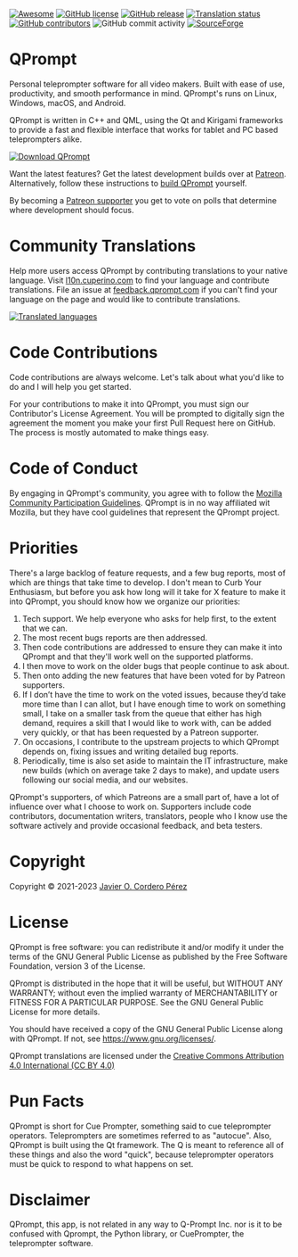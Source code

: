 [![Awesome](https://cdn.rawgit.com/sindresorhus/awesome/d7305f38d29fed78fa85652e3a63e154dd8e8829/media/badge.svg)](https://github.com/ebu/awesome-broadcasting)
[![GitHub license](https://img.shields.io/badge/license-GPL3-blue.svg)](https://raw.githubusercontent.com/Cuperino/QPrompt/master/COPYING)
[![GitHub release](https://img.shields.io/github/release/Cuperino/QPrompt.svg)](https://github.com/Cuperino/QPrompt/releases)
[![Translation status](https://l10n.cuperino.com/widgets/qprompt/-/qprompt-app/svg-badge.svg)](https://l10n.cuperino.com/engage/qprompt/)
[![GitHub contributors](https://img.shields.io/github/contributors/Cuperino/QPrompt.svg)](https://github.com/Cuperino/QPrompt/graphs/contributors)
![GitHub commit activity](https://img.shields.io/github/commit-activity/m/Cuperino/QPrompt)
[![SourceForge](https://img.shields.io/sourceforge/dm/qprompt.svg)](https://sourceforge.net/projects/qprompt/)

QPrompt
=========

Personal teleprompter software for all video makers. Built with ease of use, productivity, and smooth performance in mind. QPrompt's runs on Linux, Windows, macOS, and Android.

QPrompt is written in C++ and QML, using the Qt and Kirigami frameworks to provide a fast and flexible interface that works for tablet and PC based teleprompters alike.

[![Download QPrompt](https://a.fsdn.com/con/app/sf-download-button)](https://sourceforge.net/projects/qprompt/files/latest/download)

Want the latest features? Get the latest development builds over at [Patreon](https://patreon.com/qpromptapp?utm_medium=clipboard_copy&utm_source=copyLink&utm_campaign=creatorshare_fan&utm_content=join_link). Alternatively, follow these instructions to [build QPrompt](https://github.com/Cuperino/QPrompt/blob/main/build.md) yourself.

By becoming a [Patreon supporter](https://patreon.com/qpromptapp?utm_medium=clipboard_copy&utm_source=copyLink&utm_campaign=creatorshare_fan&utm_content=join_link) you get to vote on polls that determine where development should focus.

# Community Translations
Help more users access QPrompt by contributing translations to your native language. Visit [l10n.cuperino.com](https://l10n.cuperino.com/projects/qprompt-app/qprompt) to find your language and contribute translations. File an issue at [feedback.qprompt.com](https://github.com/Cuperino/QPrompt/issues/new/choose) if you can't find your language on the page and would like to contribute translations.

[![Translated languages](https://l10n.cuperino.com/widgets/qprompt/-/multi-auto.svg)](https://l10n.cuperino.com/engage/qprompt/)

# Code Contributions

Code contributions are always welcome. Let's talk about what you'd like to do and I will help you get started.

For your contributions to make it into QPrompt, you must sign our Contributor's License Agreement. You will be prompted to digitally sign the agreement the moment you make your first Pull Request here on GitHub. The process is mostly automated to make things easy.

# Code of Conduct

By engaging in QPrompt's community, you agree with to follow the [Mozilla Community Participation Guidelines](https://www.mozilla.org/en-US/about/governance/policies/participation/). QPrompt is in no way affiliated wit Mozilla, but they have cool guidelines that represent the QPrompt project.

# Priorities

There's a large backlog of feature requests, and a few bug reports, most of which are things that take time to develop. I don't mean to Curb Your Enthusiasm, but before you ask how long will it take for X feature to make it into QPrompt, you should know how we organize our priorities:

1. Tech support. We help everyone who asks for help first, to the extent that we can.
2. The most recent bugs reports are then addressed.
3. Then code contributions are addressed to ensure they can make it into QPrompt and that they'll work well on the supported platforms.
4. I then move to work on the older bugs that people continue to ask about.
5. Then onto adding the new features that have been voted for by Patreon supporters.
6. If I don’t have the time to work on the voted issues, because they’d take more time than I can allot, but I have enough time to work on something small, I take on a smaller task from the queue that either has high demand, requires a skill that I would like to work with, can be added very quickly, or that has been requested by a Patreon supporter.
7. On occasions, I contribute to the upstream projects to which QPrompt depends on, fixing issues and writing detailed bug reports.
8. Periodically, time is also set aside to maintain the IT infrastructure, make new builds (which on average take 2 days to make), and update users following our social media, and our websites.

QPrompt's supporters, of which Patreons are a small part of, have a lot of influence over what I choose to work on. Supporters include code contributors, documentation writers, translators, people who I know use the software actively and provide occasional feedback, and beta testers.

# Copyright
Copyright © 2021-2023 [Javier O. Cordero Pérez](https://javiercordero.info)

# License
QPrompt is free software: you can redistribute it and/or modify
it under the terms of the GNU General Public License as published by
the Free Software Foundation, version 3 of the License.

QPrompt is distributed in the hope that it will be useful,
but WITHOUT ANY WARRANTY; without even the implied warranty of
MERCHANTABILITY or FITNESS FOR A PARTICULAR PURPOSE.  See the
GNU General Public License for more details.

You should have received a copy of the GNU General Public License
along with QPrompt.  If not, see <https://www.gnu.org/licenses/>.

QPrompt translations are licensed under the [Creative Commons Attribution 4.0 International (CC BY 4.0)](https://creativecommons.org/licenses/by/4.0/)

# Pun Facts
QPrompt is short for Cue Prompter, something said to cue teleprompter operators. Teleprompters are sometimes referred to as "autocue". Also, QPrompt is built using the Qt framework. The Q is meant to reference all of these things and also the word "quick", because teleprompter operators must be quick to respond to what happens on set.

# Disclaimer
QPrompt, this app, is not related in any way to Q-Prompt Inc. nor is it to be confused with Qprompt, the Python library, or CuePrompter, the teleprompter software.
